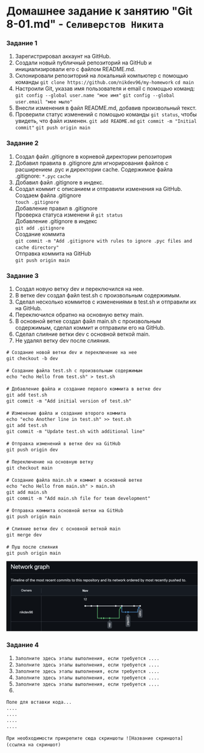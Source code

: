 # Домашнее задание к занятию "Git 8-01.md" - `Селиверстов Никита`


### Задание 1



1. Зарегистрировал аккаунт на GitHub.
2. Создали новый публичный репозиторий на GitHub и инициализировали его с файлом README.md.
3. Склонировали репозиторий на локальный компьютер с помощью команды `git clone https://github.com/nikdev96/my-homework`
   `cd main`
4. Настроили Git, указав имя пользователя и email с помощью команд:
   `git config --global user.name "мое имя"`
   `git config --global user.email "мое мыло"`
5. Внесли изменения в файл README.md, добавив произвольный текст.
6. Проверили статус изменений с помощью команды `git status`, чтобы увидеть, что файл изменен.
   `git add README.md`
   `git commit -m "Initial commit"`
   `git push origin main`


### Задание 2



1. Создал файл .gitignore в корневой директории репозитория
2. Добавил правила в .gitignore для игнорирования файлов с расширением .pyc и директории cache. Содержимое файла .gitignore:
   `*.pyc`
   `cache`
3. Добавил файл .gitignore в индекс.
4. Создал коммит с описанием и отправили изменения на GitHub.
Создаем файла .gitignore  
`touch .gitignore`  
Добавление правил в .gitignore  
Проверка статуса изменени  й
`git status`  
Добавление .gitignore в индекс  
`git add .gitignore`  
Создание коммита  
`git commit -m "Add .gitignore with rules to ignore .pyc files and cache directory"`  
Отправка коммита на GitHub  
`git push origin main`  


### Задание 3


1. Создал новую ветку dev и переключился на нее.
2. В ветке dev создал файл test.sh с произвольным содержимым.
3. Сделал несколько коммитов с изменениями в test.sh и отправили их на GitHub.
4. Переключился обратно на основную ветку main.
5. В основной ветке создал файл main.sh с произвольным содержимым, сделал коммит и отправили его на GitHub.
6. Сделал слияние ветки dev с основной веткой main.
7. Не удалял ветку dev после слияния.

```
# Создание новой ветки dev и переключение на нее
git checkout -b dev

# Создание файла test.sh с произвольным содержимым
echo "echo Hello from test.sh" > test.sh

# Добавление файла и создание первого коммита в ветке dev
git add test.sh
git commit -m "Add initial version of test.sh"

# Изменение файла и создание второго коммита
echo "echo Another line in test.sh" >> test.sh
git add test.sh
git commit -m "Update test.sh with additional line"

# Отправка изменений в ветке dev на GitHub
git push origin dev

# Переключение на основную ветку
git checkout main

# Создание файла main.sh и коммит в основной ветке
echo "echo Hello from main.sh" > main.sh
git add main.sh
git commit -m "Add main.sh file for team development"

# Отправка коммита основной ветки на GitHub
git push origin main

# Слияние ветки dev с основной веткой main
git merge dev

# Пуш после слияния
git push origin main

```


![Скрин шот из Network graph](https://github.com/nikdev96/8-03-hw/blob/main/network.png)


### Задание 4



1. `Заполните здесь этапы выполнения, если требуется ....`
2. `Заполните здесь этапы выполнения, если требуется ....`
3. `Заполните здесь этапы выполнения, если требуется ....`
4. `Заполните здесь этапы выполнения, если требуется ....`
5. `Заполните здесь этапы выполнения, если требуется ....`
6. 

```
Поле для вставки кода...
....
....
....
....
```

`При необходимости прикрепитe сюда скриншоты
![Название скриншота](ссылка на скриншот)`